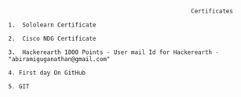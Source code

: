                                                         Certificates
   
    1.  Sololearn Certificate 
    
    2.  Cisco NDG Certificate 
    
    3.  Hackerearth 1000 Points - User mail Id for Hackerearth - "abiramiguganathan@gmail.com"
       
    4. First day On GitHub  
    
    5. GIT
    
